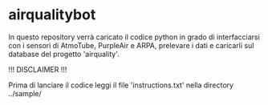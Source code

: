 # airqualitybot

In questo repository verrà caricato il codice python in grado di interfacciarsi con i sensori di AtmoTube, PurpleAir e ARPA, prelevare i dati e caricarli sul database del progetto 'airquality'.

!!! DISCLAIMER !!!

Prima di lanciare il codice leggi il file 'instructions.txt' nella directory ../sample/



